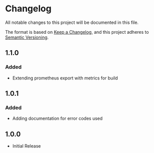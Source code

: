 # Changelog

All notable changes to this project will be documented in this file.

The format is based on [Keep a Changelog](https://keepachangelog.com/en/1.1.0/),
and this project adheres to [Semantic Versioning](https://semver.org/spec/v2.0.0.html).

## 1.1.0
### Added
- Extending prometheus export with metrics for build

## 1.0.1
### Added
- Adding documentation for error codes used

## 1.0.0

- Initial Release